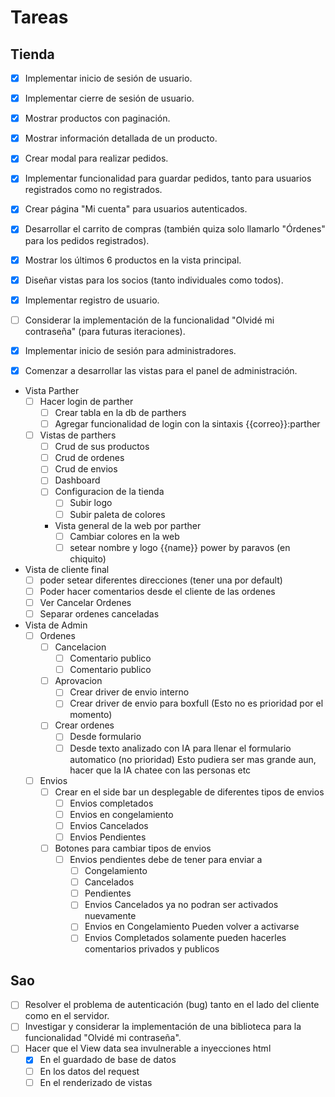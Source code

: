 # Tareas

## Tienda

- [X] Implementar inicio de sesión de usuario.  
- [X] Implementar cierre de sesión de usuario.  
- [X] Mostrar productos con paginación.  
- [X] Mostrar información detallada de un producto.         
- [X] Crear modal para realizar pedidos.  

- [X] Implementar funcionalidad para guardar pedidos, tanto para usuarios registrados como no registrados.  
- [X] Crear página "Mi cuenta" para usuarios autenticados.  
- [X] Desarrollar el carrito de compras (también quiza solo llamarlo "Órdenes" para los pedidos registrados).  
- [X] Mostrar los últimos 6 productos en la vista principal.  
- [X] Diseñar vistas para los socios (tanto individuales como todos).  
- [X] Implementar registro de usuario.  
- [ ] Considerar la implementación de la funcionalidad "Olvidé mi contraseña" (para futuras iteraciones).  
- [X] Implementar inicio de sesión para administradores.  
- [X] Comenzar a desarrollar las vistas para el panel de administración.  


- Vista Parther
    - [ ] Hacer login de parther
        - [ ] Crear tabla en la db de parthers 
        - [ ] Agregar funcionalidad de login con la sintaxis {{correo}}:parther
    - [ ] Vistas de parthers
        - [ ] Crud de sus productos
        - [ ] Crud de ordenes
        - [ ] Crud de envios
        - [ ] Dashboard
        - [ ] Configuracion de la tienda
            - [ ] Subir logo 
            - [ ] Subir paleta de colores
        - Vista general de la web por parther
            - [ ] Cambiar colores en la web
            - [ ] setear nombre y logo {{name}} power by paravos (en chiquito)
- Vista de cliente final
    - [ ] poder setear diferentes direcciones (tener una por default)   
    - [ ] Poder hacer comentarios desde el cliente de las ordenes
    - [ ] Ver Cancelar Ordenes
    - [ ] Separar ordenes canceladas
- Vista de Admin
    - [ ] Ordenes
        - [ ] Cancelacion
            - [ ] Comentario publico
            - [ ] Comentario publico    
        - [ ] Aprovacion
            - [ ] Crear driver de envio interno
            - [ ] Crear driver de envio para boxfull (Esto no es prioridad por el momento)
        - [ ] Crear ordenes
            - [ ] Desde formulario
            - [ ] Desde texto analizado con IA para llenar el formulario automatico (no prioridad)
                Esto pudiera ser mas grande aun, hacer que la IA chatee con las personas etc
    - [ ] Envios
        - [ ] Crear en el side bar un desplegable de diferentes tipos de envios
            - [ ] Envios completados
            - [ ] Envios en congelamiento
            - [ ] Envios Cancelados
            - [ ] Envios Pendientes
        - [ ] Botones para cambiar tipos de envios
            - [ ] Envios pendientes debe de tener para enviar a 
                - [ ] Congelamiento
                - [ ] Cancelados
                - [ ] Pendientes
                - [ ] Envios Cancelados ya no podran ser activados nuevamente
                - [ ] Envios en Congelamiento Pueden volver a activarse
                - [ ] Envios Completados solamente pueden hacerles comentarios privados y publicos
        
## Sao

- [ ] Resolver el problema de autenticación (bug) tanto en el lado del cliente como en el servidor.  
- [ ] Investigar y considerar la implementación de una biblioteca para la funcionalidad "Olvidé mi contraseña". 
- [ ] Hacer que el View data sea invulnerable a inyecciones html
    - [X] En el guardado de base de datos
    - [ ] En los datos del request
    - [ ] En el renderizado de vistas
